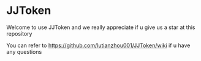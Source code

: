 # JJToken

Welcome to use JJToken and we really appreciate if u give us a star at this repository

You can refer to https://github.com/lutianzhou001/JJToken/wiki if u have any questions
